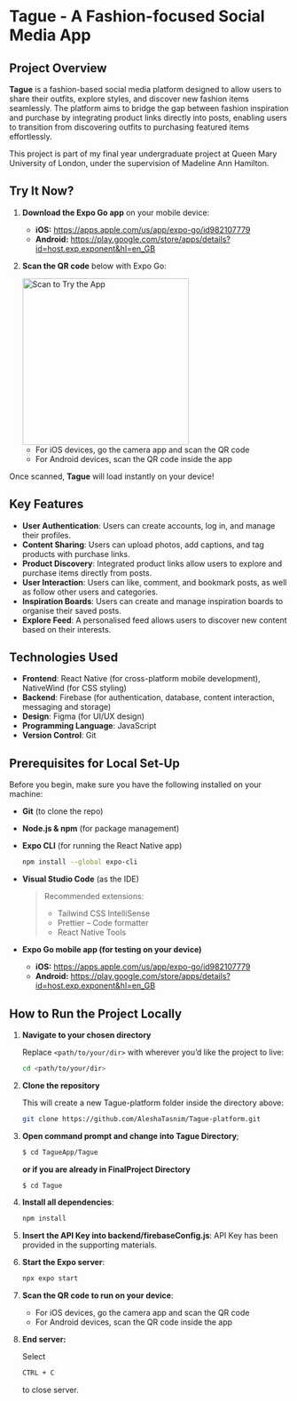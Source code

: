 # Tague - A Fashion-focused Social Media App 

## Project Overview
**Tague** is a fashion-based social media platform designed to allow users to share their outfits, explore styles, and discover new fashion items seamlessly. The platform aims to bridge the gap between fashion inspiration and purchase by integrating product links directly into posts, enabling users to transition from discovering outfits to purchasing featured items effortlessly.

This project is part of my final year undergraduate project at Queen Mary University of London, under the supervision of Madeline Ann Hamilton.

## Try It Now?
1. **Download the Expo Go app** on your mobile device:
   - **iOS:** https://apps.apple.com/us/app/expo-go/id982107779
   - **Android:** https://play.google.com/store/apps/details?id=host.exp.exponent&hl=en_GB
2. **Scan the QR code** below with Expo Go:

   <img src="https://github.com/user-attachments/assets/5e9b6edd-f488-4f9a-9126-9ad6b034b5ee" alt="Scan to Try the App" width="300" />

   - For iOS devices, go the camera app and scan the QR code
   - For Android devices, scan the QR code inside the app

Once scanned, **Tague** will load instantly on your device! 

## Key Features
- **User Authentication**: Users can create accounts, log in, and manage their profiles.
- **Content Sharing**: Users can upload photos, add captions, and tag products with purchase links.
- **Product Discovery**: Integrated product links allow users to explore and purchase items directly from posts.
- **User Interaction**: Users can like, comment, and bookmark posts, as well as follow other users and categories.
- **Inspiration Boards**: Users can create and manage inspiration boards to organise their saved posts.
- **Explore Feed**: A personalised feed allows users to discover new content based on their interests.

## Technologies Used
- **Frontend**: React Native (for cross-platform mobile development), NativeWind (for CSS styling)
- **Backend**: Firebase (for authentication, database, content interaction, messaging and storage)
- **Design**: Figma (for UI/UX design)
- **Programming Language**: JavaScript
- **Version Control**: Git

## Prerequisites for Local Set-Up
Before you begin, make sure you have the following installed on your machine:

- **Git** (to clone the repo)  
- **Node.js & npm** (for package management)  
- **Expo CLI** (for running the React Native app)
  
  ```bash
  npm install --global expo-cli
  ```
- **Visual Studio Code** (as the IDE)  
  > Recommended extensions:
  > - Tailwind CSS IntelliSense
  > - Prettier – Code formatter  
  > - React Native Tools
  
- **Expo Go mobile app (for testing on your device)**
  
  - **iOS:** https://apps.apple.com/us/app/expo-go/id982107779
  - **Android:** https://play.google.com/store/apps/details?id=host.exp.exponent&hl=en_GB

## How to Run the Project Locally
1. **Navigate to your chosen directory**
   
   Replace `<path/to/your/dir>` with wherever you’d like the project to live:
   
   ```bash
   cd <path/to/your/dir>
   ```
3. **Clone the repository**
   
   This will create a new Tague-platform folder inside the directory above:
   
   ```bash
   git clone https://github.com/AleshaTasnim/Tague-platform.git
   ```
4. **Open command prompt and change into Tague Directory**;
   
   ```bash
   $ cd TagueApp/Tague
   ```
   **or if you are already in FinalProject Directory**
   
   ```bash
   $ cd Tague
   ```
5. **Install all dependencies**:
   
   ```bash
   npm install
   ```
6. **Insert the API Key into backend/firebaseConfig.js**:
   API Key has been provided in the supporting materials.

7. **Start the Expo server**:
    
   ```bash
   npx expo start
   ```
8. **Scan the QR code to run on your device**:
   
   - For iOS devices, go the camera app and scan the QR code
   - For Android devices, scan the QR code inside the app
9. **End server:**

   Select
   
   ```bash
   CTRL + C
   ```

   to close server. 

   
